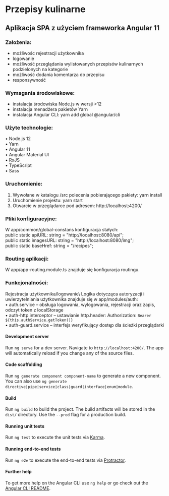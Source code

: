 # Przepisy kulinarne
## Aplikacja SPA z użyciem frameworka Angular 11

### Założenia:
- możliwośc rejestracji użytkownika
- logowanie
- możliwość przeglądania wylistowanych przepisów kulinarnych podzielonych na kategorie
- możliwość dodania komentarza do przepisu
- responsywność

### Wymagania środowiskowe:
- instalacja środowiska Node.js w wersji >12
- instalacja menadżera pakietów Yarn
- instalacja Angular CLI: yarn add global @angular/cli

### Użyte technologie:
• Node.js 12\
• Yarn\
• Angular 11\
• Angular Material UI\
• RxJS\
• TypeScript\
• Sass

### Uruchomienie:
1. Wywołane w katalogu /src polecenia pobierającego pakiety: yarn install
2. Uruchomienie projektu: yarn start
3. Otwarcie w przeglądarce pod adresem: http://localhost:4200/

### Pliki konfiguracyjne:
W app/common/global-constans konfiguracja stałych: \
public static apiURL: string = "http://localhost:8080/api"; \
public static imagesURL: string = "http://localhost:8080/img"; \
public static baseHref: string = "/recipes";

### Routing aplikacji:
W app/app-routing.module.ts znajduje się konfiguracja routingu.

### Funkcjonalności:
Rejestracja użytkownika/logowanie\ 
Logika dotycząca autoryzacji i uwierzytelniania użytkownika znajduje się w app/modules/auth:\
• auth.service – obsługa logowania, wylogowania, rejestracji oraz zapis, odczyt token z localStorage \
• auth-http.interceptor – ustawianie http.header: Authorization: `Bearer ${this.authService.getToken()}` \
• auth-guard.service – interfejs weryfikujący dostęp dla ścieżki przeglądarki



#### Development server

Run `ng serve` for a dev server. Navigate to `http://localhost:4200/`. The app will automatically reload if you change any of the source files.

#### Code scaffolding

Run `ng generate component component-name` to generate a new component. You can also use `ng generate directive|pipe|service|class|guard|interface|enum|module`.

#### Build

Run `ng build` to build the project. The build artifacts will be stored in the `dist/` directory. Use the `--prod` flag for a production build.

#### Running unit tests

Run `ng test` to execute the unit tests via [Karma](https://karma-runner.github.io).

#### Running end-to-end tests

Run `ng e2e` to execute the end-to-end tests via [Protractor](http://www.protractortest.org/).

#### Further help

To get more help on the Angular CLI use `ng help` or go check out the [Angular CLI README](https://github.com/angular/angular-cli/blob/master/README.md).

